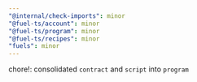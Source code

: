 ```yaml
---
"@internal/check-imports": minor
"@fuel-ts/account": minor
"@fuel-ts/program": minor
"@fuel-ts/recipes": minor
"fuels": minor
---
```


chore!: consolidated `contract` and `script` into `program`
